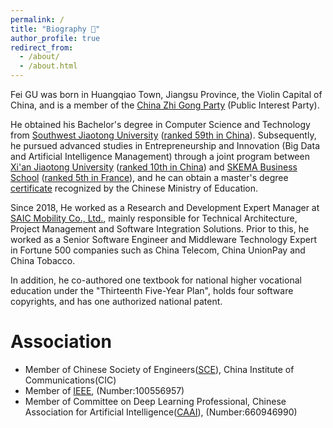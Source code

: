 ```yaml
---
permalink: /
title: "Biography 🐝"
author_profile: true
redirect_from: 
  - /about/
  - /about.html
---
```


Fei GU was born in Huangqiao Town, Jiangsu Province, the Violin Capital of China, and is a member of the [China Zhi Gong Party](https://www.zg.org.cn) (Public Interest Party).

He obtained his Bachelor's degree in Computer Science and Technology from [Southwest Jiaotong University](https://www.swjtu.edu.cn) ([ranked 59th in China](https://www.gaokao.cn/colleges/rank?fromcoop=bdkp&ranktype=4&schoolid=51)). Subsequently, he pursued advanced studies in Entrepreneurship and Innovation (Big Data and Artificial Intelligence Management) through a joint program between [Xi'an Jiaotong University](https://news.xjtu.edu.cn/info/1033/190939.htm) ([ranked 10th in China](https://www.gaokao.cn/colleges/rank?fromcoop=bdkp&ranktype=4&schoolid=330)) and [SKEMA Business School](https://www.skema.edu/en/programmes/msc-entrepreneurship-innovation) ([ranked 5th in France](https://www.skema.edu/en/rankings)), and he can obtain a master's degree [certificate](https://www.crs.jsj.edu.cn/aproval/detail/2764) recognized by the Chinese Ministry of Education.

Since 2018, He worked as a Research and Development Expert Manager at [SAIC Mobility Co., Ltd.](https://www.saicmobility.com/), mainly responsible for Technical Architecture, Project Management and Software Integration Solutions. Prior to this, he worked as a Senior Software Engineer and Middleware Technology Expert in Fortune 500 companies such as China Telecom, China UnionPay and China Tobacco.

In addition, he co-authored one textbook for national higher vocational education under the "Thirteenth Five-Year Plan", holds four software copyrights, and has one authorized national patent.

Association
======
*  Member of Chinese Society of Engineers([SCE](https://assess-cse.cast.org.cn/front/home)), China Institute of Communications(CIC)
*  Member of [IEEE](https://www.ieee.org/membership/join/index.html?WT.mc_id=hc_join), (Number:100556957)
*  Member of Committee on Deep Learning Professional, Chinese Association for Artificial Intelligence([CAAI](https://caai.kejie.org.cn/member/login.php)), (Number:660946990)

